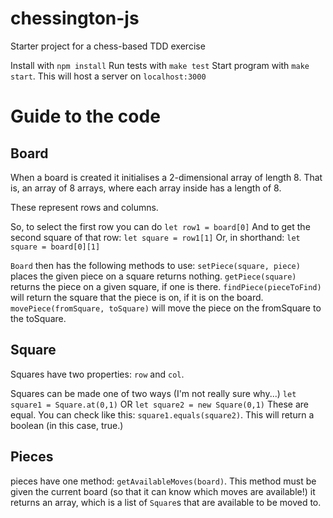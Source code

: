 # chessington-js
Starter project for a chess-based TDD exercise

Install with `npm install`
Run tests with `make test`
Start program with `make start`. This will host a server on `localhost:3000`


Guide to the code
=================

## Board

When a board is created it initialises a 2-dimensional array of length 8.
That is, an array of 8 arrays, where each array inside has a length of 8.

These represent rows and columns.

So, to select the first row you can do 
`let row1 = board[0]`
And to get the second square of that row:
`let square = row1[1]`
Or, in shorthand:
`let square = board[0][1]`

`Board` then has the following methods to use:
`setPiece(square, piece)` places the given piece on a square returns nothing.
`getPiece(square)` returns the piece on a given square, if one is there.
`findPiece(pieceToFind)` will return the square that the piece is on, if it is on the board.
`movePiece(fromSquare, toSquare)` will move the piece on the fromSquare to the toSquare.

## Square

Squares have two properties: `row` and `col`.

Squares can be made one of two ways (I'm not really sure why...)
`let square1 = Square.at(0,1)`
OR
`let square2 = new Square(0,1)`
These are equal. You can check like this:
`square1.equals(square2)`. This will return a boolean (in this case, true.)

## Pieces

pieces have one method: `getAvailableMoves(board)`.
This method must be given the current board (so that it can know which moves are available!)
it returns an array, which is a list of `Square`s that are available to be moved to.
